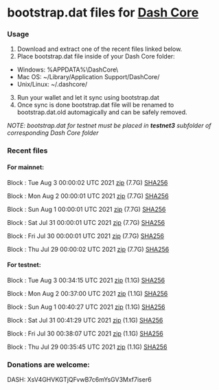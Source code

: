 # bootstrap.dat files for [Dash Core](https://github.com/dashpay/dash)

### Usage

1. Download and extract one of the recent files linked below.
2. Place bootstrap.dat file inside of your Dash Core folder:
 - Windows: %APPDATA%\DashCore\
 - Mac OS: ~/Library/Application Support/DashCore/
 - Unix/Linux: ~/.dashcore/
3. Run your wallet and let it sync using bootstrap.dat
4. Once sync is done bootstrap.dat file will be renamed to bootstrap.dat.old automagically and can be safely removed.

_NOTE: bootstrap.dat for testnet must be placed in **testnet3** subfolder of corresponding Dash Core folder_

### Recent files

#### For mainnet:

Block [](https://insight.dash.org/insight/block/): Tue Aug  3 00:00:02 UTC 2021 [zip](https://dash-bootstrap.ams3.digitaloceanspaces.com/mainnet/2021-08-03/bootstrap.dat.zip) (7.7G) [SHA256](https://dash-bootstrap.ams3.digitaloceanspaces.com/mainnet/2021-08-03/sha256.txt)

Block [](https://insight.dash.org/insight/block/): Mon Aug  2 00:00:01 UTC 2021 [zip](https://dash-bootstrap.ams3.digitaloceanspaces.com/mainnet/2021-08-02/bootstrap.dat.zip) (7.7G) [SHA256](https://dash-bootstrap.ams3.digitaloceanspaces.com/mainnet/2021-08-02/sha256.txt)

Block [](https://insight.dash.org/insight/block/): Sun Aug  1 00:00:01 UTC 2021 [zip](https://dash-bootstrap.ams3.digitaloceanspaces.com/mainnet/2021-08-01/bootstrap.dat.zip) (7.7G) [SHA256](https://dash-bootstrap.ams3.digitaloceanspaces.com/mainnet/2021-08-01/sha256.txt)

Block [](https://insight.dash.org/insight/block/): Sat Jul 31 00:00:01 UTC 2021 [zip](https://dash-bootstrap.ams3.digitaloceanspaces.com/mainnet/2021-07-31/bootstrap.dat.zip) (7.7G) [SHA256](https://dash-bootstrap.ams3.digitaloceanspaces.com/mainnet/2021-07-31/sha256.txt)

Block [](https://insight.dash.org/insight/block/): Fri Jul 30 00:00:01 UTC 2021 [zip](https://dash-bootstrap.ams3.digitaloceanspaces.com/mainnet/2021-07-30/bootstrap.dat.zip) (7.7G) [SHA256](https://dash-bootstrap.ams3.digitaloceanspaces.com/mainnet/2021-07-30/sha256.txt)

Block [](https://insight.dash.org/insight/block/): Thu Jul 29 00:00:02 UTC 2021 [zip](https://dash-bootstrap.ams3.digitaloceanspaces.com/mainnet/2021-07-29/bootstrap.dat.zip) (7.7G) [SHA256](https://dash-bootstrap.ams3.digitaloceanspaces.com/mainnet/2021-07-29/sha256.txt)


#### For testnet:

Block [](https://testnet-insight.dashevo.org/insight/block/): Tue Aug  3 00:34:15 UTC 2021 [zip](https://dash-bootstrap.ams3.digitaloceanspaces.com/testnet/2021-08-03/bootstrap.dat.zip) (1.1G) [SHA256](https://dash-bootstrap.ams3.digitaloceanspaces.com/testnet/2021-08-03/sha256.txt)

Block [](https://testnet-insight.dashevo.org/insight/block/): Mon Aug  2 00:37:00 UTC 2021 [zip](https://dash-bootstrap.ams3.digitaloceanspaces.com/testnet/2021-08-02/bootstrap.dat.zip) (1.1G) [SHA256](https://dash-bootstrap.ams3.digitaloceanspaces.com/testnet/2021-08-02/sha256.txt)

Block [](https://testnet-insight.dashevo.org/insight/block/): Sun Aug  1 00:40:27 UTC 2021 [zip](https://dash-bootstrap.ams3.digitaloceanspaces.com/testnet/2021-08-01/bootstrap.dat.zip) (1.1G) [SHA256](https://dash-bootstrap.ams3.digitaloceanspaces.com/testnet/2021-08-01/sha256.txt)

Block [](https://testnet-insight.dashevo.org/insight/block/): Sat Jul 31 00:41:29 UTC 2021 [zip](https://dash-bootstrap.ams3.digitaloceanspaces.com/testnet/2021-07-31/bootstrap.dat.zip) (1.1G) [SHA256](https://dash-bootstrap.ams3.digitaloceanspaces.com/testnet/2021-07-31/sha256.txt)

Block [](https://testnet-insight.dashevo.org/insight/block/): Fri Jul 30 00:38:07 UTC 2021 [zip](https://dash-bootstrap.ams3.digitaloceanspaces.com/testnet/2021-07-30/bootstrap.dat.zip) (1.1G) [SHA256](https://dash-bootstrap.ams3.digitaloceanspaces.com/testnet/2021-07-30/sha256.txt)

Block [](https://testnet-insight.dashevo.org/insight/block/): Thu Jul 29 00:35:45 UTC 2021 [zip](https://dash-bootstrap.ams3.digitaloceanspaces.com/testnet/2021-07-29/bootstrap.dat.zip) (1.1G) [SHA256](https://dash-bootstrap.ams3.digitaloceanspaces.com/testnet/2021-07-29/sha256.txt)


### Donations are welcome:

DASH: XsV4GHVKGTjQFvwB7c6mYsGV3Mxf7iser6
